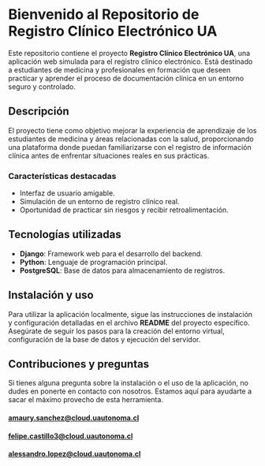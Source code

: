 # Bienvenido al Repositorio de Registro Clínico Electrónico UA

Este repositorio contiene el proyecto **Registro Clínico Electrónico UA**, una aplicación web simulada para el registro clínico electrónico. Está destinado a estudiantes de medicina y profesionales en formación que deseen practicar y aprender el proceso de documentación clínica en un entorno seguro y controlado.

## Descripción

El proyecto tiene como objetivo mejorar la experiencia de aprendizaje de los estudiantes de medicina y áreas relacionadas con la salud, proporcionando una plataforma donde puedan familiarizarse con el registro de información clínica antes de enfrentar situaciones reales en sus prácticas. 

### Características destacadas
- Interfaz de usuario amigable.
- Simulación de un entorno de registro clínico real.
- Oportunidad de practicar sin riesgos y recibir retroalimentación.

## Tecnologías utilizadas

- **Django**: Framework web para el desarrollo del backend.
- **Python**: Lenguaje de programación principal.
- **PostgreSQL**: Base de datos para almacenamiento de registros.

## Instalación y uso

Para utilizar la aplicación localmente, sigue las instrucciones de instalación y configuración detalladas en el archivo **README** del proyecto específico. Asegúrate de seguir los pasos para la creación del entorno virtual, configuración de la base de datos y ejecución del servidor.

## Contribuciones y preguntas

Si tienes alguna pregunta sobre la instalación o el uso de la aplicación, no dudes en ponerte en contacto con nosotros. Estamos aquí para ayudarte a sacar el máximo provecho de esta herramienta.
#### amaury.sanchez@cloud.uautonoma.cl
#### felipe.castillo3@cloud.uautonoma.cl
#### alessandro.lopez@cloud.uautonoma.cl
